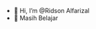 - 👋 Hi, I’m @Ridson Alfarizal
- 🌱 Masih Belajar 

<!---
Alfrzlp/Alfrzlp is a ✨ special ✨ repository because its `README.md` (this file) appears on your GitHub profile.
You can click the Preview link to take a look at your changes.
--->
